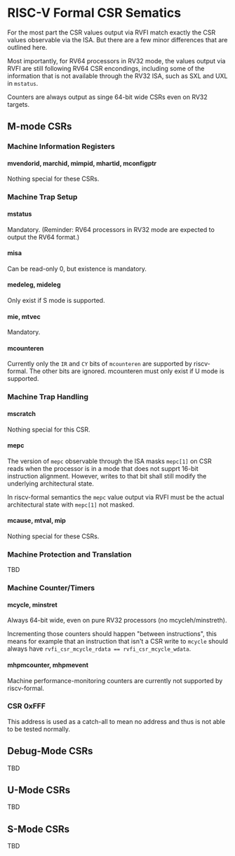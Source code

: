 RISC-V Formal CSR Sematics
==========================

For the most part the CSR values output via RVFI match exactly the CSR values
observable via the ISA. But there are a few minor differences that are outlined
here.

Most importantly, for RV64 processors in RV32 mode, the values output via
RVFI are still following RV64 CSR encondings, including some of the information
that is not available through the RV32 ISA, such as SXL and UXL in `mstatus`.

Counters are always output as singe 64-bit wide CSRs even on RV32 targets.

M-mode CSRs
-----------

### Machine Information Registers

#### mvendorid, marchid, mimpid, mhartid, mconfigptr

Nothing special for these CSRs.

### Machine Trap Setup

#### mstatus

Mandatory. (Reminder: RV64 processors in RV32 mode are expected to output the
RV64 format.)

#### misa

Can be read-only 0, but existence is mandatory.

#### medeleg, mideleg

Only exist if S mode is supported.

#### mie, mtvec

Mandatory.

#### mcounteren

Currently only the `IR` and `CY` bits of `mcounteren` are supported by
riscv-formal. The other bits are ignored.
mcounteren must only exist if U mode is supported.

### Machine Trap Handling

#### mscratch

Nothing special for this CSR.

#### mepc

The version of `mepc` observable through the ISA masks `mepc[1]` on CSR reads
when the processor is in a mode that does not supprt 16-bit instruction
alignment.  However, writes to that bit shall still modify the underlying
architectural state.

In riscv-formal semantics the `mepc` value output via RVFI must be the actual
architectural state with `mepc[1]` not masked.

#### mcause, mtval, mip

Nothing special for these CSRs.

### Machine Protection and Translation

TBD

### Machine Counter/Timers

#### mcycle, minstret

Always 64-bit wide, even on pure RV32 processors (no mcycleh/minstreth).

Incrementing those counters should happen "between instructions", this means
for example that an instruction that isn't a CSR write to `mcycle` should
always have `rvfi_csr_mcycle_rdata == rvfi_csr_mcycle_wdata`.

#### mhpmcounter<N>, mhpmevent<N>

Machine performance-monitoring counters are currently not supported by riscv-formal.

### CSR 0xFFF

This address is used as a catch-all to mean no address and thus is not able to be tested normally.

Debug-Mode CSRs
---------------

TBD

U-Mode CSRs
-----------

TBD

S-Mode CSRs
-----------

TBD
